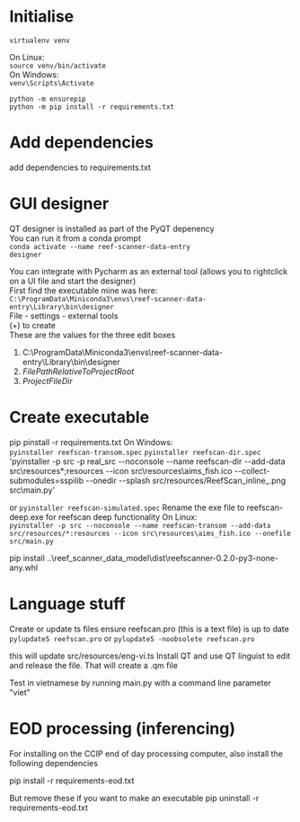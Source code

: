 # Initialise
`virtualenv venv`  

On Linux:  
`source venv/bin/activate`  
On Windows:  
`venv\Scripts\Activate`  

`python -m ensurepip`  
`python -m pip install -r requirements.txt`


# Add dependencies
add dependencies to requirements.txt

# GUI designer  
QT designer is installed as part of the PyQT depenency  
You can run it from a conda prompt  
`conda activate --name reef-scanner-data-entry`  
`designer`

You can integrate with Pycharm as an external tool (allows you to rightclick on a UI file and start the designer)  
First find the executable mine was here:  
`C:\ProgramData\Miniconda3\envs\reef-scanner-data-entry\Library\bin\designer`  
File - settings - external tools  
(+) to create  
These are the values for the three edit boxes  
1. C:\ProgramData\Miniconda3\envs\reef-scanner-data-entry\Library\bin\designer 
1. $FilePathRelativeToProjectRoot$
1. $ProjectFileDir$    

# Create executable  
pip pinstall -r requirements.txt 
On Windows:  
`pyinstaller reefscan-transom.spec`
`pyinstaller reefscan-dir.spec`
'pyinstaller -p src -p real_src --noconsole --name reefscan-dir --add-data src\resources\*;resources --icon src\resources\aims_fish.ico --collect-submodules=sspilib --onedir --splash src/resources/ReefScan_inline_.png src\main.py'

or
`pyinstaller reefscan-simulated.spec`
Rename the exe file to reefscan-deep.exe for reefscan deep functionality 
On Linux:  
`pyinstaller -p src --noconsole --name reefscan-transom --add-data src/resources/*:resources --icon src\resources\aims_fish.ico --onefile src/main.py`


pip install ..\reef_scanner_data_model\dist\reefscanner-0.2.0-py3-none-any.whl

# Language stuff

Create or update ts files
ensure reefscan.pro (this is a text file) is up to date
`pylupdate5 reefscan.pro`
or 
`pylupdate5 -noobsolete reefscan.pro`

this will update src/resources/eng-vi.ts
Install QT and use QT linguist to edit and release the file. That will create a .qm file 

Test in vietnamese by running main.py with a command line parameter "viet"

# EOD processing (inferencing)
For installing on the CCIP end of day processing computer, also install the following dependencies

pip install -r requirements-eod.txt

But remove these if you want to make an executable
pip uninstall -r requirements-eod.txt

